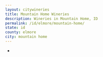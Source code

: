```yaml
---
layout: citywineries
title: Mountain Home Wineries
description: Wineries in Mountain Home, ID
permalink: /id/elmore/mountain-home/
state: id
county: elmore
city: mountain home
---
```

-
